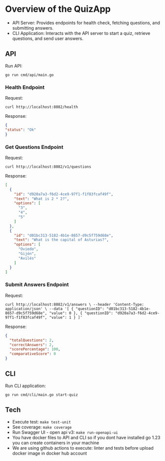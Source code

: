 # Overview of the QuizApp

- API Server:
Provides endpoints for health check, fetching questions, and submitting answers.
- CLI Application:
Interacts with the API server to start a quiz, retrieve questions, and send user answers.

## API 

Run API:

`go run cmd/api/main.go `

### Health Endpoint

Request:

`curl http://localhost:8082/health`

Response:

```json
{
"status": "Ok"
}
```

### Get Questions Endpoint

Request:

`curl http://localhost:8082/v1/questions` 

Response:

```json
[
  {
    "id": "d920a7a3-f6d2-4ce9-97f1-f1f83fcaf49f",
    "text": "What is 2 * 2?",
    "options": [
      "3",
      "4",
      "5"
    ]
  },
  {
    "id": "d01bc313-5182-4b1e-8657-d9c5f759d68e",
    "text": "What is the capital of Asturias?",
    "options": [
      "Oviedo",
      "Gijón",
      "Avilés"
    ]
  }
]
```

### Submit Answers Endpoint

Request:

`curl http://localhost:8082/v1/answers \
--header 'Content-Type: application/json' \
--data '[
    {
        "questionID": "d01bc313-5182-4b1e-8657-d9c5f759d68e",
        "value": 0
    },
    {
        "questionID": "d920a7a3-f6d2-4ce9-97f1-f1f83fcaf49f",
        "value": 1
    }
]'`

Response:

```json
{
  "totalQuestions": 2,
  "correctAnswers": 2,
  "scorePercentage": 100,
  "comparativeScore": 0
}
```

## CLI

Run CLI application:

`go run cmd/cli/main.go start-quiz`

## Tech

- Execute test: `make test-unit`
- See coverage: `make coverage`
- Run Swagger UI - open api v3: `make run-openapi-ui`
- You have docker files to API and CLI so if you dont have installed go 1.23 you can create containers in your machine
- We are using github actions to execute: linter and tests before upload docker image in docker hub account 
